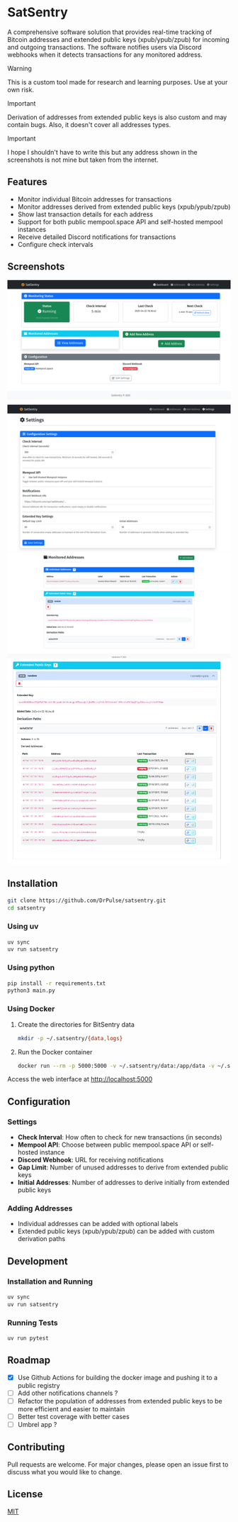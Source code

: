 # SatSentry

A comprehensive software solution that provides real-time tracking of Bitcoin addresses and extended public keys (xpub/ypub/zpub) for incoming and outgoing transactions. The software notifies users via Discord webhooks when it detects transactions for any monitored address.

> [!WARNING]
> This is a custom tool made for research and learning purposes. Use at your own risk.

> [!IMPORTANT]
> Derivation of addresses from extended public keys is also custom and may contain bugs. Also, it doesn't cover all addresses types.

> [!IMPORTANT]
> I hope I shouldn't have to write this but any address shown in the screenshots is not mine but taken from the internet.

## Features

- Monitor individual Bitcoin addresses for transactions
- Monitor addresses derived from extended public keys (xpub/ypub/zpub)
- Show last transaction details for each address
- Support for both public mempool.space API and self-hosted mempool instances
- Receive detailed Discord notifications for transactions
- Configure check intervals

## Screenshots

![Satsentry](./screenshots/main_dashboard.png)
![Satsentry](./screenshots/settings.png)
![Satsentry](./screenshots/addresses_simple.png)
![Satsentry](./screenshots/extended_addresses.png)

## Installation

```bash
git clone https://github.com/DrPulse/satsentry.git
cd satsentry
```

### Using uv

```bash
uv sync
uv run satsentry
```

### Using python

```bash
pip install -r requirements.txt
python3 main.py
```

### Using Docker

1. Create the directories for BitSentry data

    ```bash
    mkdir -p ~/.satsentry/{data,logs}
    ```

2. Run the Docker container

    ```bash
    docker run --rm -p 5000:5000 -v ~/.satsentry/data:/app/data -v ~/.satsentry/logs:/app/logs ghcr.io/drpulse/satsentry:latest
    ```

Access the web interface at <http://localhost:5000>

## Configuration

### Settings

- **Check Interval**: How often to check for new transactions (in seconds)
- **Mempool API**: Choose between public mempool.space API or self-hosted instance
- **Discord Webhook**: URL for receiving notifications
- **Gap Limit**: Number of unused addresses to derive from extended public keys
- **Initial Addresses**: Number of addresses to derive initially from extended public keys

### Adding Addresses

- Individual addresses can be added with optional labels
- Extended public keys (xpub/ypub/zpub) can be added with custom derivation paths

## Development

### Installation and Running

```bash
uv sync
uv run satsentry
```

### Running Tests

```bash
uv run pytest
```

## Roadmap

- [x] Use Github Actions for building the docker image and pushing it to a public registry
- [ ] Add other notifications channels ?
- [ ] Refactor the population of addresses from extended public keys to be more efficient and easier to maintain
- [ ] Better test coverage with better cases
- [ ] Umbrel app ?

## Contributing

Pull requests are welcome. For major changes, please open an issue first to discuss what you would like to change.

## License

[MIT](LICENSE)
